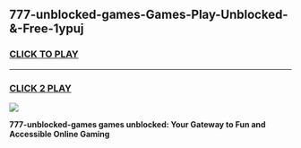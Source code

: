 
## 777-unblocked-games-Games-Play-Unblocked-&-Free-1ypuj
<h3>
<a href="https://premium76.site?title=777-unblocked-games&ref=24A">CLICK TO PLAY</a></h3>
<hr>

<h3>
<a href="https://premium76.site?title=777-unblocked-games&ref=24A">CLICK 2 PLAY</a>
  
</h3>

<a href="https://premium76.site?title=777-unblocked-games&ref=24A"><img src="https://clearcache.store/games.png"></a>


**777-unblocked-games games unblocked: Your Gateway to Fun and Accessible Online Gaming**
